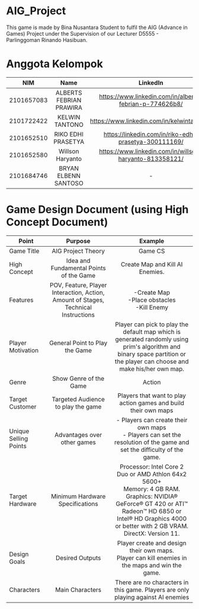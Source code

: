# AIG_Project
This game is made by Bina Nusantara Student to fulfil the AIG (Advance in Games) Project under the Supervision of our Lecturer D5555 - Parlinggoman Rinando Hasibuan.

# Anggota Kelompok
| NIM   |  Name       | LinkedIn       |
| ----  | :--------:  | :------------: | 
| 2101657083 | ALBERTS FEBRIAN PRAWIRA | https://www.linkedin.com/in/alberts-febrian-p-774626b8/ |
| 2101722422 | KELWIN TANTONO | https://www.linkedin.com/in/kelwintantono/ |
| 2101652510 | RIKO EDHI PRASETYA | https://linkedin.com/in/riko-edhi-prasetya-300111169/ |
| 2101652580 | Willson Haryanto | https://www.linkedin.com/in/willson-haryanto-813358121/ |
| 2101684746 | BRYAN ELBENN SANTOSO | - |

# Game Design Document (using High Concept Document)

| Point         | Purpose       | Example  |
| ------------- |:-------------:|:--------:|
| Game Title    | AIG Project Theory | Game CS    |
| High Concept      | Idea and Fundamental Points of the Game      |    Create Map and Kill AI Enemies.   |
| Features | POV, Feature, Player Interaction, Action, Amount of Stages, Technical Instructions      |    -Create Map <br/> -Place obstacles <br/> -Kill Enemy    |
| Player Motivation | General Point to Play the Game | Player can pick to play the default map which is generated randomly using prim's algorithm and binary space partition or the player can choose and make his/her own map. |
| Genre | Show Genre of the Game | Action |
| Target Customer | Targeted Audience to play the game | Players that want to play action games and build their own maps |
| Unique Selling Points | Advantages over other games | - Players can create their own maps <br/> - Players can set the resolution of the game and set the difficulty of the game. |
| Target Hardware | Minimum Hardware Specifications | Processor: Intel Core 2 Duo or AMD Athlon 64x2 5600+ <br/> Memory: 4 GB RAM. <br/> Graphics: NVIDIA® GeForce® GT 420 or ATI™ Radeon™ HD 6850 or Intel® HD Graphics 4000 or better with 2 GB VRAM. DirectX: Version 11.  |
| Design Goals | Desired Outputs | Player create and design their own maps. <br/> Player can kill enemies in the maps and win the game. |
| Characters | Main Characters | There are no characters in this game. Players are only playing against AI enemies |

